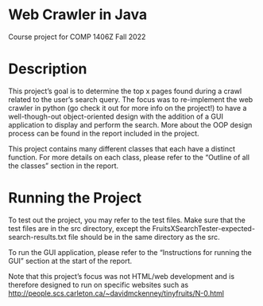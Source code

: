 # Web Crawler in Java
Course project for COMP 1406Z Fall 2022

# Description
This project’s goal is to determine the top x pages found during a crawl related to the user’s search query. The focus was to re-implement the web crawler in python (go check it out for more info on the project!) to have a well-though-out object-oriented design with the addition of a GUI application to display and perform the search. More about the OOP design process can be found in the report included in the project.

This project contains many different classes that each have a distinct function. For more details on each class, please refer to the “Outline of all the classes” section in the report.

# Running the Project
To test out the project, you may refer to the test files. Make sure that the test files are in the src directory, except the FruitsXSearchTester-expected-search-results.txt file should be in the same directory as the src.

To run the GUI application, please refer to the “Instructions for running the GUI” section at the start of the report.

Note that this project’s focus was not HTML/web development and is therefore designed to run on specific websites such as http://people.scs.carleton.ca/~davidmckenney/tinyfruits/N-0.html
